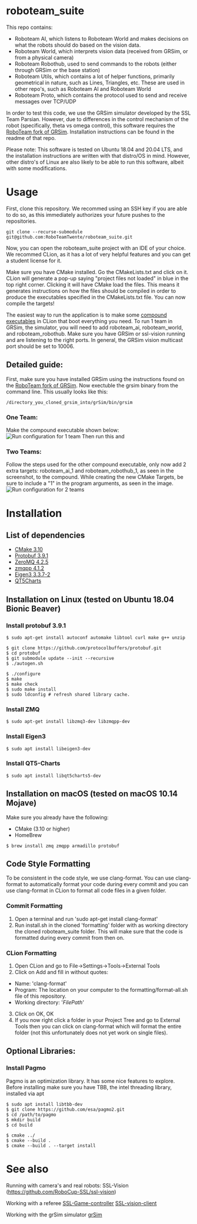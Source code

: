 # roboteam_suite
This repo contains:
- Roboteam AI, which listens to Roboteam World and makes decisions on what the robots should do based on the vision data.
- Roboteam World, which interprets vision data (received from GRSim, or from a physical camera)
- Roboteam Robothub, used to send commands to the robots (either through GRSim or the base station)
- Roboteam Utils, which contains a lot of helper functions, primarily geometrical in nature, such as Lines, Triangles, etc. These are used in other repo's, such as Roboteam AI and Roboteam World
- Roboteam Proto, which contains the protocol used to send and receive messages over TCP/UDP 

In order to test this code, we use the GRSim simulator developed by the SSL Team Parsian. However, due to differences in the control mechanism of the robot (specifically, theta vs omega control), this software requires the [RoboTeam fork of GRSim](https://github.com/RoboTeamTwente/grSim). Installation instructions can be found in the readme of that repo.

Please note:
This software is tested on Ubuntu 18.04 and 20.04 LTS, and the installation instructions are written with that distro/OS in mind. However, other distro's of Linux are also likely to be able to run this software, albeit with some modifications.


# Usage
First, clone this repository. We recommed using an SSH key if you are able to do so, as this immediately authorizes your future pushes to the repositories. 
```
git clone --recurse-submodule git@github.com:RoboTeamTwente/roboteam_suite.git
```
Now, you can open the roboteam_suite project with an IDE of your choice. We recommed CLion, as it has a lot of very helpful features and you can get a student license for it. 

Make sure you have CMake installed. Go the CMakeLists.txt and click on it. CLion will generate a pop-up saying "project files not loaded" in blue in the top right corner. Clicking it will have CMake load the files. This means it generates instructions on how the files should be compiled in order to produce the executables specified in the CMakeLists.txt file. You can now compile the targets!

The easiest way to run the application is to make some [compound executables](https://www.jetbrains.com/help/clion/run-debug-configuration.html#config-folders) in CLion that boot everything you need. To run 1 team in GRSim, the simulator, you will need to add roboteam_ai, roboteam_world, and roboteam_robothub. 
Make sure you have GRSim or ssl-vision running and are listening to the right ports. In general, the GRSim vision multicast port should be set to 10006.

## Detailed guide: 
First, make sure you have installed GRSim using the instructions found on the [RoboTeam fork of GRSim](https://github.com/RoboTeamTwente/grSim). Now exectuble the grsim binary from the command line. This usually looks like this:
```
/directory_you_cloned_grsim_into/grSim/bin/grsim
```

### One Team: 
Make the compound executable shown below:
![Run configuration for 1 team](https://github.com/RoboTeamTwente/roboteam_suite/blob/RobotJesse-patch-1/readme_images/run_one_team.png?raw=true)
Then run this and 

### Two Teams:
Follow the steps used for the other compound executable, only now add 2 extra targets: roboteam_ai_1 and roboteam_robothub_1, as seen in the screenshot, to the compound. While creating the new CMake Targets, be sure to include a "1" in the program arguments, as seen in the image.
![Run configuration for 2 teams](https://github.com/RoboTeamTwente/roboteam_suite/blob/RobotJesse-patch-1/readme_images/run_two_teams.png?raw=true)



# Installation
## List of dependencies

- [CMake 3.10](https://cmake.org/)
- [Protobuf 3.9.1](https://developers.google.com/protocol-buffers/)
- [ZeroMQ 4.2.5](https://zeromq.org/)
- [zmqpp 4.1.2](https://github.com/zeromq/zmqpp) 
- [Eigen3 3.3.7-2](http://eigen.tuxfamily.org/index.php?title=Main_Page)
- [QT5Charts](https://doc.qt.io/qt-5/qtcharts-index.html)
## Installation on Linux (tested on Ubuntu 18.04 Bionic Beaver)

### Install protobuf 3.9.1
```
$ sudo apt-get install autoconf automake libtool curl make g++ unzip

$ git clone https://github.com/protocolbuffers/protobuf.git
$ cd protobuf
$ git submodule update --init --recursive
$ ./autogen.sh

$ ./configure
$ make
$ make check
$ sudo make install
$ sudo ldconfig # refresh shared library cache.
```

### Install ZMQ
```
$ sudo apt-get install libzmq3-dev libzmqpp-dev
```
### Install Eigen3
```
$ sudo apt install libeigen3-dev
```

### Install QT5-Charts
```
$ sudo apt install libqt5charts5-dev 
```

## Installation on macOS (tested on macOS 10.14 Mojave)
Make sure you already have the following:
- CMake (3.10 or higher)
- HomeBrew

```
$ brew install zmq zmqpp armadillo protobuf
```
## Code Style Formatting
To be consistent in the code style, we use clang-format. You can use clang-format to automatically format your code during every commit and you can use clang-format in CLion to format all code files in a given folder.

### Commit Formatting
1. Open a terminal and run 'sudo apt-get install clang-format'
2. Run install.sh in the cloned 'formatting' folder with as working directory the cloned roboteam_suite folder. 
This will make sure that the code is formatted during every commit from then on. 

### CLion Formatting
1. Open CLion and go to File->Settings->Tools->External Tools
2. Click on Add and fill in without quotes: 
- Name: 'clang-format'
- Program: The location on your computer to the formatting/format-all.sh file of this repository.
- Working directory: '$FilePath$'
3. Click on OK, OK
4. If you now right click a folder in your Project Tree and go to External Tools then you can click on clang-format which will format the entire folder (not this unfortunately does not yet work on single files).

## Optional Libraries:
### Install Pagmo
Pagmo is an optimization library. It has some nice features to explore. 
Before installing make sure you have TBB, the intel threading library, installed via apt
```
$ sudo apt install libtbb-dev
$ git clone https://github.com/esa/pagmo2.git
$ cd /path/to/pagmo
$ mkdir build
$ cd build

$ cmake ../
$ cmake --build .
$ cmake --build . --target install
```


# See also

Running with camera's and real robots:
SSL-Vision (https://github.com/RoboCup-SSL/ssl-vision)

Working with a referee
[SSL-Game-controller](https://github.com/RoboCup-SSL/ssl-game-controller)
[SSL-vision-client](https://github.com/RoboCup-SSL/ssl-vision-client)

Working with the grSim simulator
[grSim](https://github.com/RoboTeamTwente/grSim) 

